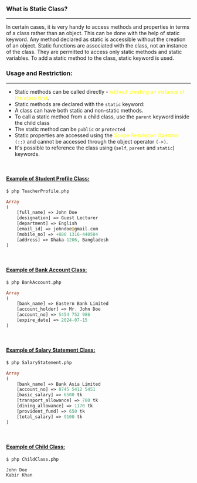 ### What is Static Class?

---
In certain cases, it is very handy to access methods and properties in terms of a class rather than an object. This can be done with the help of static keyword. Any method declared as static is accessible without the creation of an object. Static functions are associated with the class, not an instance of the class. They are permitted to access only static methods and static variables. To add a static method to the class, static keyword is used.

### Usage and Restriction:

---
- Static methods can be called directly - <span style="color: yellow">without creating an instance of the class first</span>.
- Static methods are declared with the `static` keyword:
- A class can have both static and non-static methods.
- To call a static method from a child class, use the `parent` keyword inside the child class
- The static method can be `public` or `protected`
- Static properties are accessed using the <span style="color: yellow">Scope Resolution Operator</span> `(::)` and cannot be accessed through the object operator `(->)`.
- It's possible to reference the class using (`self`, `parent` and `static`) keywords.

<br>

#### [Example of Student Profile Class:](TeacherProfile.php)

```bash
$ php TeacherProfile.php
```

```php 
Array
(
    [full_name] => John Doe
    [designation] => Guest Lecturer
    [department] => English
    [email_id] => johndoe@gmail.com
    [mobile_no] => +880 1316-440504
    [address] => Dhaka-1206, Bangladesh
)
```
<br>

#### [Example of Bank Account Class:](BankAccount.php)

```bash
$ php BankAccount.php
```

```php 
Array
(
    [bank_name] => Eastern Bank Limited
    [account_holder] => Mr. John Doe
    [account_no] => 5454 752 986
    [expire_date] => 2024-07-15
)
```
<br>

#### [Example of Salary Statement Class:](SalaryStatement.php)

```bash
$ php SalaryStatement.php
```

```php 
Array
(
    [bank_name] => Bank Asia Limited
    [account_no] => 8745 5412 5451
    [basic_salary] => 6500 tk
    [transport_allowance] => 780 tk
    [dining_allowance] => 1170 tk
    [provident_fund] => 650 tk
    [total_salary] => 9100 tk
)
```
<br>

#### [Example of Child Class:](ChildClass.php)

```bash
$ php ChildClass.php
```

```text 
John Doe
Kabir Khan
```
